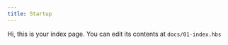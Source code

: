 ```yaml
---
title: Startup
---
```


Hi, this is your index page. You can edit its contents at `docs/01-index.hbs`

